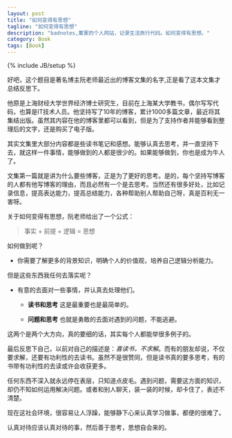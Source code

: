 ```yaml
---
layout: post
title: "如何变得有思想"
tagline: "如何变得有思想"
description: "badnotes,萬軍的个人网站，记录生活旅行代码。如何变得有思想。"
category: Book
tags: [Book]
---
```

{% include JB/setup %}



好吧，这个题目是著名博主阮老师最近出的博客文集的名字,正是看了这本文集才总结反思下。

他原是上海财经大学世界经济博士研究生，目前在上海某大学教书，偶尔写写代码，也算是IT技术人员。他坚持写了10年的博客，累计1000多篇文章，最近将其集结出版。虽然其内容在他的博客里都可以看到，但是为了支持作者并能够看到整理后的文字，还是购买了电子版。

其实文集里大部分内容都是些读书笔记和感想。能够认真去思考，并一直坚持下去，就这样一件事情，能够做到的人都是很少的。如果能够做到，你也是成为牛人了。

文集第一篇就是讲为什么要些博客，正是为了更好的思考。是的，每个坚持写博客的人都有他写博客的理由，而且必然有一个是去思考。当然还有很多好处，比如记录信息，提高表达能力，提高总结能力，各种帮助别人帮助自己呀，真是百利无一害呀。

关于如何变得有思想，阮老师给出了一个公式：

> 事实 + 前提 + 逻辑 = 思想

如何做到呢？

* 你需要了解更多的背景知识，明确个人的价值观，培养自己逻辑分析能力。

但是这些东西我任何去落实呢？

* 有意的去面对一些事情，并认真去处理他们。

  * **读书和思考** 这是最重要也是最简单的。

  * **问题和思考** 也就是勇敢的去面对遇到的问题，不能逃避。

这两个是两个大方向，真的要细的话，其实每个人都能举很多例子的。

最后反思下自己，以前对自己的描述是：*喜读书，不求解*。而有的朋友却说，不仅要求解，还要有功利性的去读书。虽然不是很赞同，但是读书真的要多思考，有的书带有功利性的去读或许会收获更多。

任何东西不深入就永远停在表层，只知道点皮毛。遇到问题，需要这方面的知识，却仍不知如何运用解决问题。或者和别人聊天，装一装的时候，却卡住了，表述不清楚。

现在这社会环境，很容易让人浮躁，能够静下心来认真学习做事，都便的很难了。

认真对待应该认真对待的事，然后善于思考，思想自会来的。